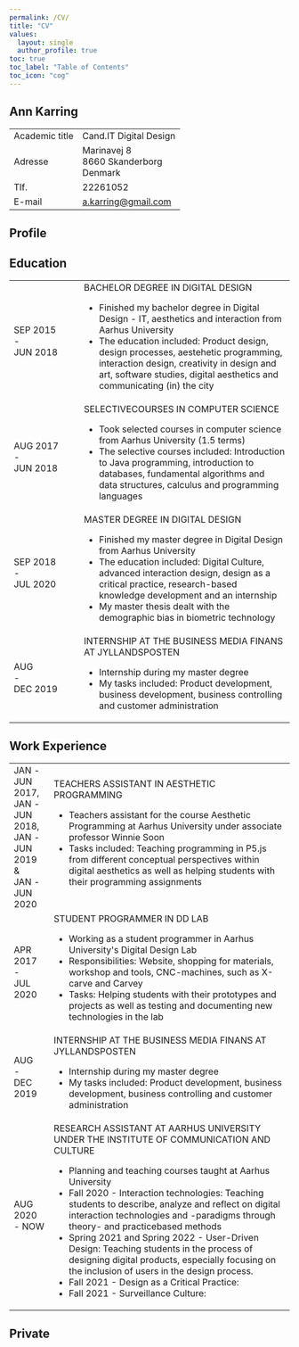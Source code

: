 ```yaml
---
permalink: /CV/
title: "CV"
values:
  layout: single
  author_profile: true
toc: true
toc_label: "Table of Contents"
toc_icon: "cog"
---
```


## Ann Karring

<table>
  <tr>
    <td>Academic title</td>
    <td>Cand.IT Digital Design</td>
  </tr>
  <tr>
    <td>Adresse</td>
    <td>Marinavej 8<br>8660 Skanderborg<br>Denmark</td>
  </tr>
  <tr>
    <td>Tlf.</td>
    <td>22261052</td>
  </tr>
  <tr>
    <td>E-mail</td>
    <td><a href="mailto:a.karring@gmail.com">a.karring@gmail.com</a></td>
  </tr>
</table>

## Profile


## Education

<table width="100 %"">
  <tr>
    <td width="25%">SEP 2015<br>-<br>JUN 2018</td>
    <td width="75%">BACHELOR DEGREE IN DIGITAL DESIGN<ul><li>Finished my bachelor degree in Digital Design - IT, aesthetics and interaction from Aarhus University</li><li>The education included: Product design, design processes, aestehetic programming, interaction design, creativity in design and art, software studies, digital aesthetics and communicating (in) the city</li></ul></td>
  </tr>
  <tr>
    <td width="25%">AUG 2017<br>-<br>JUN 2018</td>
    <td width="75%">SELECTIVECOURSES IN COMPUTER SCIENCE<ul><li>Took selected courses in computer science from Aarhus University (1.5 terms)</li><li>The selective courses included: Introduction to Java programming, introduction to databases, fundamental algorithms and data structures, calculus and programming languages</li></ul></td>
  </tr>
  <tr>
    <td width="25%">SEP 2018<br>-<br>JUL 2020</td>
    <td width="75%">MASTER DEGREE IN DIGITAL DESIGN<ul><li>Finished my master degree in Digital Design from Aarhus University</li><li>The education included: Digital Culture, advanced interaction design, design as a critical practice, research-based knowledge development and an internship</li><li>My master thesis dealt with the demographic bias in biometric technology</li></ul></td>
  </tr>
  <tr>
    <td width="25%">AUG<br>-<br>DEC 2019</td>
    <td width="75%">INTERNSHIP AT THE BUSINESS MEDIA FINANS AT JYLLANDSPOSTEN<ul><li>Internship during my master degree</li><li>My tasks included: Product development, business development, business controlling and customer administration</li></ul></td>
  </tr>
</table>

## Work Experience

<table>
  <tr>
    <td>JAN -<br>JUN 2017,<br>JAN -<br>JUN 2018,<br>JAN -<br>JUN 2019 &<br>JAN -<br>JUN 2020</td>
    <td>TEACHERS ASSISTANT IN AESTHETIC PROGRAMMING<ul><li>Teachers assistant for the course Aesthetic Programming at Aarhus University under associate professor Winnie Soon</li><li>Tasks included: Teaching programming in P5.js from different conceptual perspectives within digital aesthetics as well as helping students with their programming assignments</li></ul></td>
  </tr>
  <tr>
    <td>APR 2017<br>-<br>JUL 2020</td>
    <td>STUDENT PROGRAMMER IN DD LAB<ul><li>Working as a student programmer in Aarhus University's Digital Design Lab</li><li>Responsibilities: Website, shopping for materials, workshop and tools, CNC-machines, such as X-carve and Carvey</li><li>Tasks: Helping students with their prototypes and projects as well as testing and documenting new technologies in the lab</li></ul></td>
  </tr>
  <tr>
    <td>AUG<br>-<br>DEC 2019</td>
    <td>INTERNSHIP AT THE BUSINESS MEDIA FINANS AT JYLLANDSPOSTEN<ul><li>Internship during my master degree</li><li>My tasks included: Product development, business development, business controlling and customer administration</li></ul></td>
  </tr>
  <tr>
    <td>AUG 2020<br>- NOW</td>
    <td>RESEARCH ASSISTANT AT AARHUS UNIVERSITY UNDER THE INSTITUTE OF COMMUNICATION AND CULTURE<ul><li>Planning and teaching courses taught at Aarhus University</li><li>Fall 2020 - Interaction technologies: Teaching students to describe, analyze and reflect on digital interaction technologies and -paradigms through theory- and practicebased methods</li><li>Spring 2021 and Spring 2022 - User-Driven Design: Teaching students in the process of designing digital products, especially focusing on the inclusion of users in the design process.</li><li>Fall 2021 - Design as a Critical Practice: </li><li>Fall 2021 - Surveillance Culture: </li></ul></td>
  </tr>
</table>

## Private
